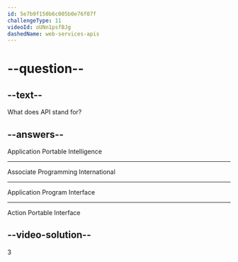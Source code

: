 ```yaml
---
id: 5e7b9f150b6c005b0e76f07f
challengeType: 11
videoId: oUNn1psfBJg
dashedName: web-services-apis
---
```


# --question--

## --text--

What does API stand for?

## --answers--

Application Portable Intelligence

---

Associate Programming International

---

Application Program Interface

---

Action Portable Interface

## --video-solution--

3

